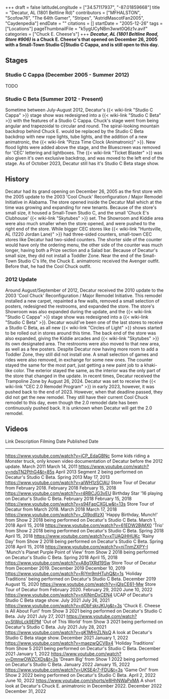 +++
draft = false
latitudeLongitude = ["34.57117937", "-87.01859668"]
title = "Decatur, AL (1801 Beltline Rd)"
contributors = ["MFHALSTON", "Scofow76", "The 64th Gamer", "Stripes", "AstridMascotFan2005", "Caydenpedia"]
endDate = ""
citations = []
startDate = "2005-12-26"
tags = ["Locations"]
pageThumbnailFile = "k5ygUCyNBm3wwt0Q6z1v.avif"
categories = ["Chuck E. Cheese's"]
+++
***Decatur, AL (1801 Beltline Road, Store #906)* is a Chuck E. Cheese's that opened on December 26, 2005 with a Small-Town Studio C|Studio C Cappa, and is still open to this day.**

## Stages

### Studio C Cappa (December 2005 - Summer 2012)

TODO

### Studio C Beta (Summer 2012 - Present)

Sometime between July-August 2012, Decatur's {{< wiki-link "Studio C Cappa" >}} stage show was redesigned into a {{< wiki-link "Studio C Beta" >}} with the features of a Studio C Cappa. Chuck's stage went from being angular and trapezoidal to circular and round. The spiral-looking mountain backdrop behind Chuck E. would be replaced by the Studio C Beta backdrop with new rope lights, tube lights, and the addition of a new animatronic, the {{< wiki-link "Pizza Time Clock (Animatronic)" >}}. New flood lights were added above the stage, and the Bluescreen was removed for 'CEC' lettering and lightboxes. The {{< wiki-link "Ticket Blaster" >}} was also given it's own exclusive backdrop, and was moved to the left end of the stage. As of October 2023, Decatur still has it's Studio C Beta stage show.

## History

Decatur had its grand opening on December 26, 2005 as the first store with the 2005 update to the 2003 'Cool Chuck' Reconfiguration / Major Remodel Initiative in Alabama. The store opened inside the Decatur Mall which at the time was growing and expanding for new tenants. Because of the store's small size, it housed a Small-Town Studio C, and the small 'Chuck E's Clubhouse' {{< wiki-link "Skytubes" >}} set. The Showroom and Kiddie area were also much smaller when the store opened, and were pushed to the right end of the store.
While bigger CEC stores like {{< wiki-link "Huntsville, AL (1220 Jordan Lane)" >}} had three-sided counters, small-town CEC stores like Decatur had two-sided counters. The shorter side of the counter would have only the ordering menu, the other side of the counter was much longer, having both a Prize section and a Salad bar.
Because of Decatur's small size, they did not install a Toddler Zone. Near the end of the Small-Town Studio C's life, the Chuck E. animatronic received the Avenger outfit. Before that, he had the Cool Chuck outfit.

### 2012 Update

Around August/September of 2012, Decatur received the 2010 update to the 2003 'Cool Chuck' Reconfiguration / Major Remodel Initiative. This remodel installed a new carpet, repainted a few walls, removed a small selection of posters, redesigned the restrooms, and expanded the store. The store's Showroom was also expanded during the update, and the {{< wiki-link "Studio C Cappa" >}} stage show was redesigned into a {{< wiki-link "Studio C Beta" >}}. Decatur would've been one of the last stores to receive a Studio C Beta, as all new {{< wiki-link "Circles of Light" >}} shows started to be rolled out in stores around this time. The back end of the store was also expanded, giving the Kiddie arcades and {{< wiki-link "Skytubes" >}} its own designated area. The restrooms were also moved to that new area, as well as a few posters.
Despite Decatur now having more room to add a Toddler Zone, they still did not install one. A small selection of games and rides were also removed, in exchange for some new ones. The counter stayed the same for the most part, just getting a new paint job to a khaki-like color. The exterior stayed the same, as the interior was the only part of the store that changed in the update. In recent times, Decatur received the Trampoline Zone by August 26, 2024.
Decatur was set to receive the {{< wiki-link "CEC 2.0 Remodel Program" >}} in early 2023, however, it was pushed back to the end of 2023. However, when that deadline passed, they did not get the new remodel. They still have their current Cool Chuck remodel to this day, even though the 2.0 remodel date has been continuously pushed back. It is unknown when Decatur will get the 2.0 remodel.

## Videos

  Link                                                Description                                                                                              Filming Date        Published Date
  --------------------------------------------------- -------------------------------------------------------------------------------------------------------- ------------------- -------------------
  https://www.youtube.com/watch?v=jCP_EdaGBNc         Some kids riding a Monster truck, only known video documentation of Decatur before the 2012 update.      March 2011          March 14, 2011
  https://www.youtube.com/watch?v=ndsTN2PthG4&t=85s   April 2013 Segment 2 being performed on Decatur's Studio C Beta.                                        Spring 2013         May 17, 2013
  https://www.youtube.com/watch?v=aIWH1zSClAU         Store Tour of Decatur from February 2018.                                                                February 2018       February 15, 2018
  https://www.youtube.com/watch?v=r4RBCJG3vEU         Birthday Star '16 playing on Decatur's Studio C Beta.                                                  February 2018       February 15, 2018
  https://www.youtube.com/watch?v=s94FapCXGLw&t=13s   Store Tour of Decatur from March 2018.                                                                   March 2018          March 17, 2018
  https://www.youtube.com/watch?v=_Ol9odlIzXI        'Happy Birthday, Munch!' from Show 2 2018 being performed on Decatur's Studio C Beta.                 March 1, 2018       April 15, 2018
  https://www.youtube.com/watch?v=61EDW2BjMX0         'Trio' from Show 2 2018 being performed on Decatur's Studio C Beta.                                   Spring 2018         April 15, 2018
  https://www.youtube.com/watch?v=xTUAQiHHUKc         'Rainy Day' from Show 2 2018 being performed on Decatur's Studio C Beta.                              Spring 2018         April 15, 2018
  https://www.youtube.com/watch?v=niTnmZXPY-I         'Munch's Planet Purple Point of View' from Show 2 2018 being performed on Decatur's Studio C Beta.   Spring 2018         April 15, 2018
  https://www.youtube.com/watch?v=A8g1XRd19Sw         Store Tour of Decatur from December 2019.                                                                December 2019       December 10, 2019
  https://www.youtube.com/watch?v=RjYm9mHTuhQ&t=1s    'Holiday Traditions' being performed on Decatur's Studio C Beta.                                      December 2019       August 15, 2020
  https://www.youtube.com/watch?v=jQIsCE61-Mw         Store Tour of Decatur from February 2020.                                                                February 29, 2020   June 10, 2022
  https://www.youtube.com/watch?v=nXINmDxCEN4         UCAP of Decatur's Studio C Beta stage show.                                                             July 2021           July 26, 2021
  https://www.youtube.com/watch?v=dObFskrJKUg&t=3s    'Chuck E. Cheese is All About Fun!' from Show 3 2021 being performed on Decatur's Studio C Beta.      July 2021           July 27, 2021
  https://www.youtube.com/watch?v=StWoLck9EPM         'Out of This World' from Show 3 2021 being performed on Decatur's Studio C Beta.                      July 2021           July 28, 2021
  https://www.youtube.com/watch?v=gK1MHrZLNsQ         A look at Decatur's Studio C Beta stage show.                                                           December 2021       January 1, 2022
  https://www.youtube.com/watch?v=maezwQCV8x4         'Holiday Traditions' from Show 5 2021 being performed on Decatur's Studio C Beta.                     December 2021       January 1, 2022
  https://www.youtube.com/watch?v=DmnwOWZCXDs&t=3s    'Dream Big' from Show 1 2022 being performed on Decatur's Studio C Beta.                              January 2022        January 15, 2022
  https://www.youtube.com/watch?v=UKSE4r7-FDU&t=3s    'Game On!' from Show 2 2022 being performed on Decatur's Studio C Beta.                               April 2, 2022       June 10, 2022
  https://www.youtube.com/shorts/e8HhNWaPxMA          A short look at Decatur's Chuck E. animatronic in December 2022.                                        December 2022       December 31, 2022
